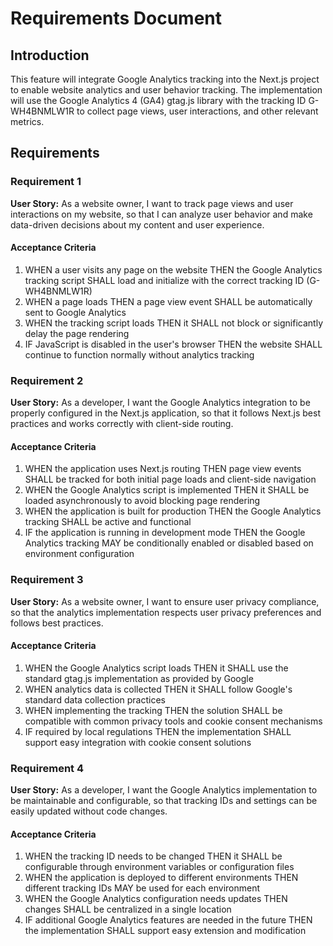 # Requirements Document

## Introduction

This feature will integrate Google Analytics tracking into the Next.js project to enable website analytics and user behavior tracking. The implementation will use the Google Analytics 4 (GA4) gtag.js library with the tracking ID G-WH4BNMLW1R to collect page views, user interactions, and other relevant metrics.

## Requirements

### Requirement 1

**User Story:** As a website owner, I want to track page views and user interactions on my website, so that I can analyze user behavior and make data-driven decisions about my content and user experience.

#### Acceptance Criteria

1. WHEN a user visits any page on the website THEN the Google Analytics tracking script SHALL load and initialize with the correct tracking ID (G-WH4BNMLW1R)
2. WHEN a page loads THEN a page view event SHALL be automatically sent to Google Analytics
3. WHEN the tracking script loads THEN it SHALL not block or significantly delay the page rendering
4. IF JavaScript is disabled in the user's browser THEN the website SHALL continue to function normally without analytics tracking

### Requirement 2

**User Story:** As a developer, I want the Google Analytics integration to be properly configured in the Next.js application, so that it follows Next.js best practices and works correctly with client-side routing.

#### Acceptance Criteria

1. WHEN the application uses Next.js routing THEN page view events SHALL be tracked for both initial page loads and client-side navigation
2. WHEN the Google Analytics script is implemented THEN it SHALL be loaded asynchronously to avoid blocking page rendering
3. WHEN the application is built for production THEN the Google Analytics tracking SHALL be active and functional
4. IF the application is running in development mode THEN the Google Analytics tracking MAY be conditionally enabled or disabled based on environment configuration

### Requirement 3

**User Story:** As a website owner, I want to ensure user privacy compliance, so that the analytics implementation respects user privacy preferences and follows best practices.

#### Acceptance Criteria

1. WHEN the Google Analytics script loads THEN it SHALL use the standard gtag.js implementation as provided by Google
2. WHEN analytics data is collected THEN it SHALL follow Google's standard data collection practices
3. WHEN implementing the tracking THEN the solution SHALL be compatible with common privacy tools and cookie consent mechanisms
4. IF required by local regulations THEN the implementation SHALL support easy integration with cookie consent solutions

### Requirement 4

**User Story:** As a developer, I want the Google Analytics implementation to be maintainable and configurable, so that tracking IDs and settings can be easily updated without code changes.

#### Acceptance Criteria

1. WHEN the tracking ID needs to be changed THEN it SHALL be configurable through environment variables or configuration files
2. WHEN the application is deployed to different environments THEN different tracking IDs MAY be used for each environment
3. WHEN the Google Analytics configuration needs updates THEN changes SHALL be centralized in a single location
4. IF additional Google Analytics features are needed in the future THEN the implementation SHALL support easy extension and modification